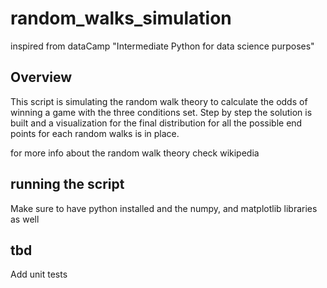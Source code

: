 # random_walks_simulation
inspired from dataCamp "Intermediate Python for data science purposes"

## Overview
This script is simulating the random walk theory to calculate the odds 
of winning a game with the three conditions set.
Step by step the solution is built and a visualization for the final
distribution for all the possible end points for each random walks is in place.

for more info about the random walk theory check wikipedia
 
## running the script
Make sure to have python installed and the numpy, and matplotlib libraries as well 

## tbd
Add unit tests 
